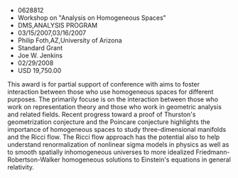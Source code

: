 
* 0628812
* Workshop on "Analysis on Homogeneous Spaces"
* DMS,ANALYSIS PROGRAM
* 03/15/2007,03/16/2007
* Philip Foth,AZ,University of Arizona
* Standard Grant
* Joe W. Jenkins
* 02/29/2008
* USD 19,750.00

This award is for partial support of conference with aims to foster interaction
between those who use homogeneous spaces for different purposes. The primarily
focuse is on the interaction between those who work on representation theory and
those who work in geometric analysis and related fields. Recent progress toward
a proof of Thurston's geometrization conjecture and the Poincare conjecture
highlights the importance of homogeneous spaces to study three-dimensional
manifolds and the Ricci flow. The Ricci flow approach has the potential also to
help understand renormalization of nonlinear sigma models in physics as well as
to smooth spatially inhomogeneous universes to more idealized Friedmann-
Robertson-Walker homogeneous solutions to Einstein's equations in general
relativity.
